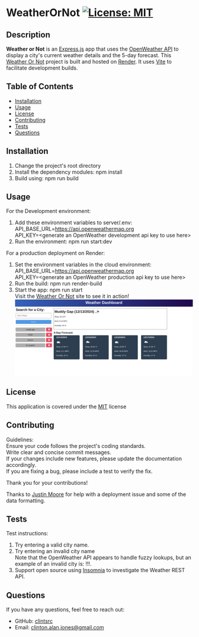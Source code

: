 
# WeatherOrNot [![License: MIT](https://img.shields.io/badge/License-MIT-yellow.svg)](https://opensource.org/licenses/MIT)

## Description

__Weather or Not__ is an [Express.js](https://expressjs.com/) app that uses the [OpenWeather API](https://openweathermap.org/api) to display a city's current weather details and the 5-day forecast. This [Weather Or Not](https://weatherornot-j0iy.onrender.com/) project is built and hosted on [Render](https://render.com/). It uses [Vite](https://vite.dev/) to facilitate development builds.

## Table of Contents

- [Installation](#installation)
- [Usage](#usage)
- [License](#license)
- [Contributing](#contributing)
- [Tests](#tests)
- [Questions](#questions)


## Installation

1. Change the project's root directory  
2. Install the dependency modules: npm install  
3. Build using: npm run build

## Usage

For the Development environment:  
1. Add these environment variables to server/.env:  
	API_BASE_URL=https://api.openweathermap.org  
	API_KEY=&lt;generate an OpenWeather development api key to use here&gt;  
2. Run the environment: npm run start:dev  
  
For a production deployment on Render:  
1. Set the environment variables in the cloud environment:  
	API_BASE_URL=https://api.openweathermap.org  
	API_KEY=&lt;generate an OpenWeather production api key to use here&gt;  
2. Run the build: npm run render-build  
3. Start the app: npm run start  
Visit the [Weather Or Not](https://weatherornot-j0iy.onrender.com/) site to see it in action!  
![WeatherOrNot screenshot](docs/WeatherOrNot.png) 

## License

This application is covered under the [MIT](https://opensource.org/licenses/MIT) license

## Contributing

Guidelines:  
Ensure your code follows the project's coding standards.  
Write clear and concise commit messages.  
If your changes include new features, please update the documentation accordingly.  
If you are fixing a bug, please include a test to verify the fix.  
  
Thank you for your contributions!  
  
Thanks to [Justin Moore](https://github.com/Jmo5896) for help with a deployment issue and some of the data formatting.

## Tests

Test instructions:  
1. Try entering a valid city name.  
2. Try entering an invalid city name  
Note that the OpenWeather API appears to handle fuzzy lookups, but an example of an invalid city is: !!!.  
3. Support open source using [Insomnia](https://insomnia.rest/) to investigate the Weather REST API.

## Questions

If you have any questions, feel free to reach out: 
- GitHub: [clintsrc](https://github.com/clintsrc)  
- Email: clinton.alan.jones@gmail.com

